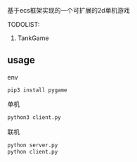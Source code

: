 基于ecs框架实现的一个可扩展的2d单机游戏

TODOLIST:
1. TankGame

## usage
env
``` shell
pip3 install pygame
```

单机
``` python
python3 client.py
```

联机
``` python
python server.py
python client.py
```

